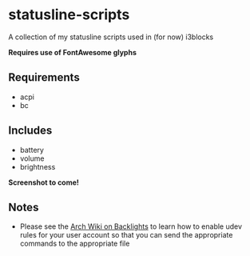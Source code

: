 # statusline-scripts
A collection of my statusline scripts used in (for now) i3blocks

**Requires use of FontAwesome glyphs**

## Requirements
- acpi
- bc

## Includes
- battery
- volume
- brightness

**Screenshot to come!**

## Notes
- Please see the [Arch Wiki on Backlights](https://wiki.archlinux.org/index.php/Backlight) to learn how to enable udev rules for your user account so that you can send the appropriate commands to the appropriate file
